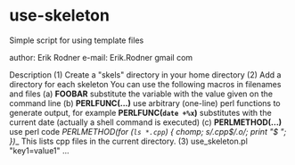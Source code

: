 use-skeleton
============

Simple script for using template files

author: Erik Rodner
e-mail: Erik.Rodner <at> gmail <dot> com

Description
(1) Create a "skels" directory in your home directory
(2) Add a directory for each skeleton
You can use the following macros in filenames and files
  (a) __FOOBAR__ substitute the variable with the value given on the command line
  (b) __PERLFUNC(...)__ use arbitrary (one-line) perl functions to generate output, for example
     __PERLFUNC(`date +%x`)__ substitutes with the current date (actually a shell command is executed)
  (c) __PERLMETHOD(...)__ use perl code
      __PERLMETHOD(for (`ls *.cpp`) { chomp; s/\.cpp$/.o/; print "$_ "; })__ 
      This lists cpp files in the current directory.
(3) use_skeleton.pl <name-of-the-skeleton> "key1=value1" ...



